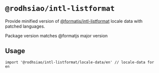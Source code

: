 # `@rodhsiao/intl-listformat`

Provide minified version of [@formatjs/intl-listformat](https://formatjs.io/docs/polyfills/intl-listformat/) locale data with patched languages.

Package version matches @formatjs major version

## Usage

```
import '@rodhsiao/intl-listformat/locale-data/en' // locale-data for en
```
